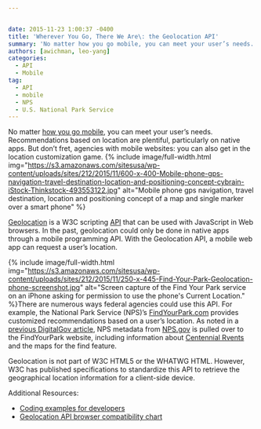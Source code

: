 ```yaml
---


date: 2015-11-23 1:00:37 -0400
title: 'Wherever You Go, There We Are\: the Geolocation API'
summary: 'No matter how you go mobile, you can meet your user’s needs. Recommendations based on location are plentiful, particularly on native apps. But don&rsquo;t fret, agencies with mobile websites\: you can also get in the location customization game. Geolocation is a W3C scripting API that can be used with JavaScript in Web browsers. In the'
authors: [awichman, leo-yang]
categories:
  - API
  - Mobile
tag:
  - API
  - mobile
  - NPS
  - U.S. National Park Service
---
```


No matter [how you go mobile](https://www.WHATEVER/2015/10/07/is-your-agency-winning-its-mobile-moments/), you can meet your user’s  needs. Recommendations based on location are plentiful, particularly on native apps. But don’t fret, agencies with mobile websites: you can also get in the location customization game. 
{% include image/full-width.html img="https://s3.amazonaws.com/sitesusa/wp-content/uploads/sites/212/2015/11/600-x-400-Mobile-phone-gps-navigation-travel-destination-location-and-positioning-concept-cybrain-iStock-Thinkstock-493553122.jpg" alt="Mobile phone gps navigation, travel destination, location and positioning concept of a map and single marker over a smart phone" %} 

[Geolocation](http://dev.w3.org/geo/api/spec-source.html) is a W3C scripting [API](https://www.WHATEVER/2013/04/30/apis-in-government/) that can be used with JavaScript in Web browsers. In the past, geolocation could only be done in native apps through a mobile programming API. With the Geolocation API, a mobile web app can request a user’s  location.


{% include image/full-width.html img="https://s3.amazonaws.com/sitesusa/wp-content/uploads/sites/212/2015/11/250-x-445-Find-Your-Park-Geolocation-phone-screenshot.jpg" alt="Screen capture of the Find Your Park service on an iPhone asking for permission to use the phone's Current Location." %}There are numerous ways federal agencies could use this API. For example, the National Park Service (NPS)’s  [FindYourPark.com](http://findyourpark.com/find) provides customized recommendations based on a user’s  location. As noted in a [previous DigitalGov article](https://www.WHATEVER/2015/06/30/celebrating-parks-creating-connections-nps-prepares-for-2016-centennial/), NPS metadata from [NPS.gov](http://www.nps.gov/index.htm) is pulled over to the FindYourPark website, including information about [Centennial Rvents](http://findyourpark.com/find#centennial_events) and the maps for the find feature.

Geolocation is not part of W3C HTML5 or the WHATWG HTML. However, W3C has published specifications to standardize this API to retrieve the geographical location information for a client-side device.

Additional Resources:

  * [Coding examples for developers](http://www.w3schools.com/HTML/html5_geolocation.asp) 
  * [Geolocation API browser compatibility chart](http://caniuse.com/#feat=geolocation)